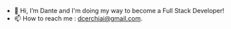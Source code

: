 - 👋 Hi, I’m Dante and I'm doing my way to become a Full Stack Developer!
- 📫 How to reach me : dcerchiai@gmail.com.

<!---
dcerchiai/dcerchiai is a ✨ special ✨ repository because its `README.md` (this file) appears on your GitHub profile.
You can click the Preview link to take a look at your changes.
--->
